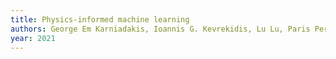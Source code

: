 ```yaml
---
title: Physics-informed machine learning
authors: George Em Karniadakis, Ioannis G. Kevrekidis, Lu Lu, Paris Perdikaris, Sifan Wang, Liu Yang
year: 2021
---
```


